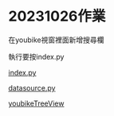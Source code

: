 # 20231026作業
在youbike視窗裡面新增搜尋欄

執行要按index.py

[index.py](./index.py)

[datasource.py](./datasource.py)

[youbikeTreeView](./youbikeTreeView.py)